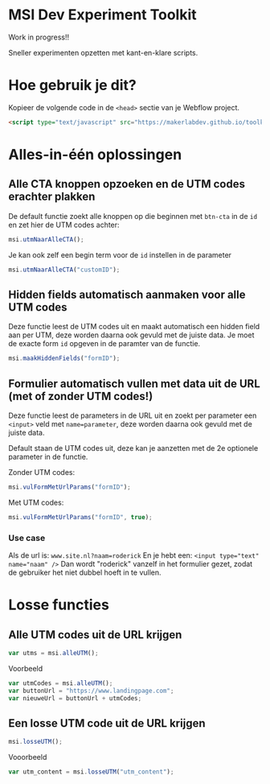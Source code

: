 # MSI Dev Experiment Toolkit
Work in progress!!

Sneller experimenten opzetten met kant-en-klare scripts.

# Hoe gebruik je dit?

Kopieer de volgende code in de `<head>` sectie van je Webflow project.

``` html
<script type="text/javascript" src="https://makerlabdev.github.io/toolkit/msitoolkit.js"></script>
```

# Alles-in-één oplossingen

## Alle CTA knoppen opzoeken en de UTM codes erachter plakken

De default functie zoekt alle knoppen op die beginnen met `btn-cta` in de `id` en zet hier de UTM codes achter:

```javascript
msi.utmNaarAlleCTA();
````

Je kan ook zelf een begin term voor de `id` instellen in de parameter
```javascript
msi.utmNaarAlleCTA("customID");
````

## Hidden fields automatisch aanmaken voor alle UTM codes 

Deze functie leest de UTM codes uit en maakt automatisch een hidden field aan per UTM, deze worden daarna ook gevuld met de juiste data.
Je moet de exacte form `id` opgeven in de paramter van de functie.
```javascript
msi.maakHiddenFields("formID");
```

## Formulier automatisch vullen met data uit de URL (met of zonder UTM codes!)
Deze functie leest de parameters in de URL uit en zoekt per parameter een `<input>` veld met `name=parameter`, deze worden daarna ook gevuld met de juiste data.

Default staan de UTM codes uit, deze kan je aanzetten met de 2e optionele parameter in de functie.

Zonder UTM codes:
```javascript
msi.vulFormMetUrlParams("formID");
```
Met UTM codes:
```javascript
msi.vulFormMetUrlParams("formID", true);
```

### Use case
Als de url is: `www.site.nl?naam=roderick`
En je hebt een: `<input type="text" name="naam" />`
Dan wordt "roderick" vanzelf in het formulier gezet, zodat de gebruiker het niet dubbel hoeft in te vullen.

# Losse functies

## Alle UTM codes uit de URL krijgen

```javascript
var utms = msi.alleUTM();
```

Voorbeeld

```javascript
var utmCodes = msi.alleUTM();
var buttonUrl = "https://www.landingpage.com";
var nieuweUrl = buttonUrl + utmCodes;
```

## Een losse UTM code uit de URL krijgen

```javascript
msi.losseUTM();
```

Vooorbeeld
```javascript
var utm_content = msi.losseUTM("utm_content");
```
